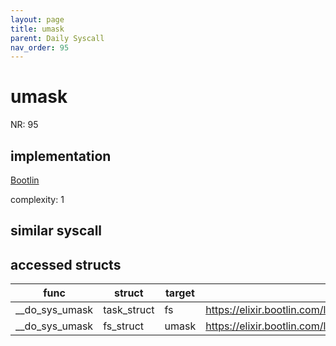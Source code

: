 ```yaml
---
layout: page
title: umask
parent: Daily Syscall
nav_order: 95
---
```

        

# umask
NR: 95

## implementation
[Bootlin](https://elixir.bootlin.com/linux/v6.14.7/source/kernel/sys.c#L1908)

complexity: 1


## similar syscall


## accessed structs

|func|struct|target|location|has_read|has_write|
|--|--|--|--|--|--|
|__do_sys_umask|task_struct|fs|https://elixir.bootlin.com/linux/v6.14.7/source/kernel/sys.c#L1910|true|true|
|__do_sys_umask|fs_struct|umask|https://elixir.bootlin.com/linux/v6.14.7/source/kernel/sys.c#L1910|false|false|
